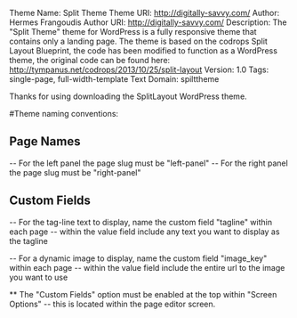 Theme Name: Split Theme
Theme URI: http://digitally-savvy.com/
Author: Hermes Frangoudis
Author URI: http://digitally-savvy.com/
Description: The "Split Theme" theme for WordPress is a fully responsive theme that contains only a landing page. The theme is based on the codrops Split Layout Blueprint, the code has been modified to function as a WordPress theme, the original code can be found here: http://tympanus.net/codrops/2013/10/25/split-layout
Version: 1.0
Tags: single-page, full-width-template
Text Domain: spilttheme

Thanks for using downloading the SplitLayout WordPress theme.

#Theme naming conventions:

 ## Page Names
   -- For the left panel the page slug must be "left-panel"
   -- For the right panel the page slug must be "right-panel"


 ## Custom Fields 
 
   -- For the tag-line text to display, name the custom field "tagline" within each page 
	-- within the value field include any text you want to display as the tagline

   -- For a dynamic image to display, name the custom field "image_key" within each page 
	-- within the value field include the entire url to the image you want to use

** The "Custom Fields" option must be enabled at the top within "Screen Options" 
   -- this is located within the page editor screen.